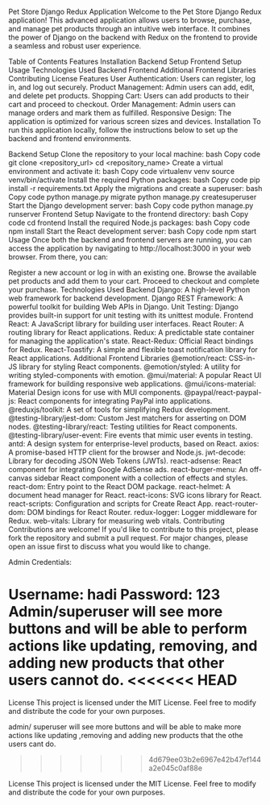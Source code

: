 Pet Store Django Redux Application
Welcome to the Pet Store Django Redux application! This advanced application allows users to browse, purchase, and manage pet products through an intuitive web interface. It combines the power of Django on the backend with Redux on the frontend to provide a seamless and robust user experience.

Table of Contents
Features
Installation
Backend Setup
Frontend Setup
Usage
Technologies Used
Backend
Frontend
Additional Frontend Libraries
Contributing
License
Features
User Authentication: Users can register, log in, and log out securely.
Product Management: Admin users can add, edit, and delete pet products.
Shopping Cart: Users can add products to their cart and proceed to checkout.
Order Management: Admin users can manage orders and mark them as fulfilled.
Responsive Design: The application is optimized for various screen sizes and devices.
Installation
To run this application locally, follow the instructions below to set up the backend and frontend environments.

Backend Setup
Clone the repository to your local machine:
bash
Copy code
git clone <repository_url>
cd <repository_name>
Create a virtual environment and activate it:
bash
Copy code
virtualenv venv
source venv/bin/activate
Install the required Python packages:
bash
Copy code
pip install -r requirements.txt
Apply the migrations and create a superuser:
bash
Copy code
python manage.py migrate
python manage.py createsuperuser
Start the Django development server:
bash
Copy code
python manage.py runserver
Frontend Setup
Navigate to the frontend directory:
bash
Copy code
cd frontend
Install the required Node.js packages:
bash
Copy code
npm install
Start the React development server:
bash
Copy code
npm start
Usage
Once both the backend and frontend servers are running, you can access the application by navigating to http://localhost:3000 in your web browser. From there, you can:

Register a new account or log in with an existing one.
Browse the available pet products and add them to your cart.
Proceed to checkout and complete your purchase.
Technologies Used
Backend
Django: A high-level Python web framework for backend development.
Django REST Framework: A powerful toolkit for building Web APIs in Django.
Unit Testing: Django provides built-in support for unit testing with its unittest module.
Frontend
React: A JavaScript library for building user interfaces.
React Router: A routing library for React applications.
Redux: A predictable state container for managing the application's state.
React-Redux: Official React bindings for Redux.
React-Toastify: A simple and flexible toast notification library for React applications.
Additional Frontend Libraries
@emotion/react: CSS-in-JS library for styling React components.
@emotion/styled: A utility for writing styled-components with emotion.
@mui/material: A popular React UI framework for building responsive web applications.
@mui/icons-material: Material Design icons for use with MUI components.
@paypal/react-paypal-js: React components for integrating PayPal into applications.
@reduxjs/toolkit: A set of tools for simplifying Redux development.
@testing-library/jest-dom: Custom Jest matchers for asserting on DOM nodes.
@testing-library/react: Testing utilities for React components.
@testing-library/user-event: Fire events that mimic user events in testing.
antd: A design system for enterprise-level products, based on React.
axios: A promise-based HTTP client for the browser and Node.js.
jwt-decode: Library for decoding JSON Web Tokens (JWTs).
react-adsense: React component for integrating Google AdSense ads.
react-burger-menu: An off-canvas sidebar React component with a collection of effects and styles.
react-dom: Entry point to the React DOM package.
react-helmet: A document head manager for React.
react-icons: SVG icons library for React.
react-scripts: Configuration and scripts for Create React App.
react-router-dom: DOM bindings for React Router.
redux-logger: Logger middleware for Redux.
web-vitals: Library for measuring web vitals.
Contributing
Contributions are welcome! If you'd like to contribute to this project, please fork the repository and submit a pull request. For major changes, please open an issue first to discuss what you would like to change.

Admin Credentials:

Username: hadi
Password: 123
Admin/superuser will see more buttons and will be able to perform actions like updating, removing, and adding new products that other users cannot do.
<<<<<<< HEAD
=======

License
This project is licensed under the MIT License. Feel free to modify and distribute the code for your own purposes.


admin/ superuser will see more buttons and will  be able to make more actions like updating ,removing and adding new products that the othe users cant do.
>>>>>>> 4d679ee03b2e6967e42b47ef144a2e045c0af88e

License
This project is licensed under the MIT License. Feel free to modify and distribute the code for your own purposes.

